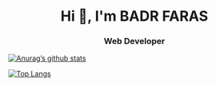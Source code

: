 
<h1 align="center">Hi 👋, I'm BADR FARAS</h1>
<h3 align="center">Web Developer</h3>

[![Anurag’s github stats](https://github-readme-stats.vercel.app/api?username=cd-badr)](https://github.com/cd-badr)

[![Top Langs](https://github-readme-stats.vercel.app/api/top-langs/?username=cd-badr&layout=compact)](https://github.com/cd-badr)

<!--
**cd-badr/cd-badr** is a ✨ _special_ ✨ repository because its `README.md` (this file) appears on your GitHub profile.

Here are some ideas to get you started:

- 🔭 I’m currently working on ...
- 🌱 I’m currently learning ...
- 👯 I’m looking to collaborate on ...
- 🤔 I’m looking for help with ...
- 💬 Ask me about ...
- 📫 How to reach me: ...
- 😄 Pronouns: ...
- ⚡ Fun fact: ...
-->
